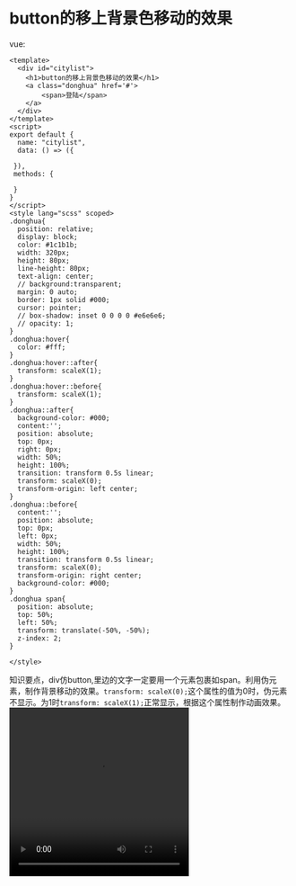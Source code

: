 # button的移上背景色移动的效果

vue:
```
<template>
  <div id="citylist">
    <h1>button的移上背景色移动的效果</h1>
    <a class="donghua" href='#'>
        <span>登陆</span>
    </a>
  </div>
</template>
<script>
export default {
  name: "citylist",
  data: () => ({

 }),
 methods: {

 }
}
</script>
<style lang="scss" scoped>
.donghua{
  position: relative;
  display: block;
  color: #1c1b1b;
  width: 320px;
  height: 80px;
  line-height: 80px;
  text-align: center;
  // background:transparent;
  margin: 0 auto;
  border: 1px solid #000;
  cursor: pointer;
  // box-shadow: inset 0 0 0 0 #e6e6e6;
  // opacity: 1;
}
.donghua:hover{
  color: #fff;
}
.donghua:hover::after{
  transform: scaleX(1);
}
.donghua:hover::before{
  transform: scaleX(1);
}
.donghua::after{
  background-color: #000;
  content:'';
  position: absolute;
  top: 0px;
  right: 0px;
  width: 50%;
  height: 100%;
  transition: transform 0.5s linear;
  transform: scaleX(0);
  transform-origin: left center;
}
.donghua::before{
  content:'';
  position: absolute;
  top: 0px;
  left: 0px;
  width: 50%;
  height: 100%;
  transition: transform 0.5s linear;
  transform: scaleX(0);
  transform-origin: right center;
  background-color: #000;
}
.donghua span{
  position: absolute;
  top: 50%;
  left: 50%;
  transform: translate(-50%, -50%);
  z-index: 2;
}

</style>
```
知识要点，div仿button,里边的文字一定要用一个元素包裹如span。利用伪元素，制作背景移动的效果。```transform: scaleX(0);```这个属性的值为0时，伪元素不显示。为1时```transform: scaleX(1);```正常显示，根据这个属性制作动画效果。
<video src='./img/button.mp4' width='320' height='300' controls></video>

